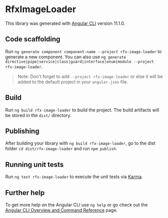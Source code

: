 # RfxImageLoader

This library was generated with [Angular CLI](https://github.com/angular/angular-cli) version 11.1.0.

## Code scaffolding

Run `ng generate component component-name --project rfx-image-loader` to generate a new component. You can also use `ng generate directive|pipe|service|class|guard|interface|enum|module --project rfx-image-loader`.
> Note: Don't forget to add `--project rfx-image-loader` or else it will be added to the default project in your `angular.json` file. 

## Build

Run `ng build rfx-image-loader` to build the project. The build artifacts will be stored in the `dist/` directory.

## Publishing

After building your library with `ng build rfx-image-loader`, go to the dist folder `cd dist/rfx-image-loader` and run `npm publish`.

## Running unit tests

Run `ng test rfx-image-loader` to execute the unit tests via [Karma](https://karma-runner.github.io).

## Further help

To get more help on the Angular CLI use `ng help` or go check out the [Angular CLI Overview and Command Reference](https://angular.io/cli) page.
